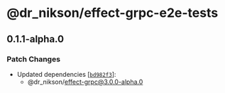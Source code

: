 # @dr_nikson/effect-grpc-e2e-tests

## 0.1.1-alpha.0

### Patch Changes

- Updated dependencies [[`bd982f3`](https://github.com/Dr-Nikson/effect-grpc/commit/bd982f32cb07293538deb40e15fc2248f148bb33)]:
  - @dr_nikson/effect-grpc@3.0.0-alpha.0
